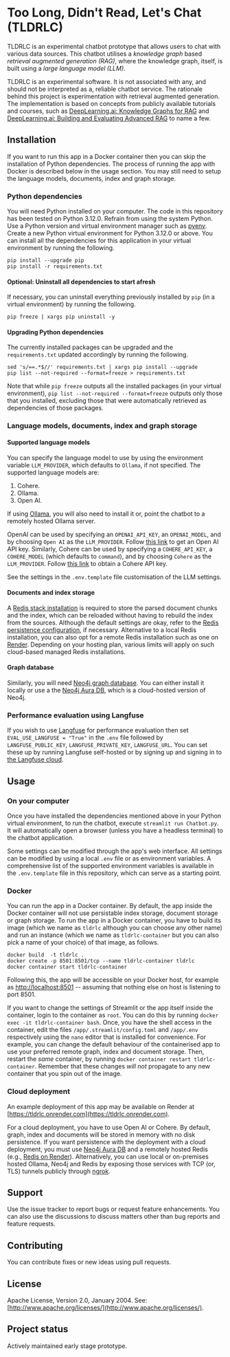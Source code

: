 # Too Long, Didn't Read, Let's Chat (TLDRLC)

TLDRLC is an experimental chatbot prototype that allows users to chat with various data sources. This chatbot utilises a _knowledge graph_ based _retrieval augmented generation (RAG)_, where the knowledge graph, itself, is built using a _large language model (LLM)_.

TLDRLC is an experimental software. It is not associated with any, and should not be interpreted as a, reliable chatbot service. The rationale behind this project is experimentation with  retrieval augmented generation. The implementation is based on concepts from publicly available tutorials and courses, such as [DeepLearning.ai: Knowledge Graphs for RAG](https://www.deeplearning.ai/short-courses/knowledge-graphs-rag/) and [DeepLearning.ai: Building and Evaluating Advanced RAG](https://www.deeplearning.ai/courses/building-evaluating-advanced-rag/) to name a few.

## Installation

If you want to run this app in a Docker container then you can skip the installation of Python dependencies. The process of running the app with Docker is described below in the usage section. You may still need to setup the language models, documents, index and graph storage.

### Python dependencies

You will need Python installed on your computer. The code in this repository has been tested on Python 3.12.0. Refrain from using the system Python. Use a Python version and virtual environment manager such as [pyenv](https://github.com/pyenv/pyenv). Create a new Python virtual environment for Python 3.12.0 or above. You can install all the dependencies for this application in your virtual environment by running the following.

```
pip install --upgrade pip
pip install -r requirements.txt
```
#### Optional: Uninstall all dependencies to start afresh

If necessary, you can uninstall everything previously installed by `pip` (in a virtual environment) by running the following.

```
pip freeze | xargs pip uninstall -y
```

#### Upgrading Python dependencies

The currently installed packages can be upgraded and the `requirements.txt` updated accordingly by running the following.

```
sed 's/==.*$//' requirements.txt | xargs pip install --upgrade
pip list --not-required --format=freeze > requirements.txt
```

Note that while `pip freeze` outputs all the installed packages (in your virtual environment), `pip list --not-required --format=freeze` outputs only those that you installed, excluding those that were automatically retrieved as dependencies of those packages.

### Language models, documents, index and graph storage

#### Supported language models

You can specify the language model to use by using the environment variable `LLM_PROVIDER`, which defaults to `Ollama`, if not specified. The supported language models are:

1. Cohere.
2. Ollama.
3. Open AI.

If using [Ollama](https://ollama.com/), you will also need to install it or, point the chatbot to a remotely hosted Ollama server.

OpenAI can be used by specifying an `OPENAI_API_KEY`, an `OPENAI_MODEL`, and by choosing `Open AI` as the `LLM_PROVIDER`. Follow [this link](https://platform.openai.com/account/api-keys) to get an Open AI API key. Similarly, Cohere can be used by specifying a `COHERE_API_KEY`, a `COHERE_MODEL` (which defaults to `command`), and by choosing `Cohere` as the `LLM_PROVIDER`. Follow [this link](https://cohere.com/pricing) to obtain a Cohere API key.

See the settings in the `.env.template` file customisation of the LLM settings.

#### Documents and index storage

A [Redis stack installation](https://redis.io/docs/install/install-stack/) is required to store the parsed document chunks and the index, which can be reloaded without having to rebuild the index from the sources. Although the default settings are okay, refer to the [Redis persistence configuration](https://redis.io/docs/management/persistence/), if necessary. Alternative to a local Redis installation, you can also opt for a remote Redis installation such as one on [Render](https://render.com/). Depending on your hosting plan, various limits will apply on such cloud-based managed Redis installations. 

#### Graph database

Similarly, you will need [Neo4j graph database](https://neo4j.com/). You can either install it locally or use a the [Neo4j Aura DB](https://neo4j.com/cloud/platform/aura-graph-database/), which is a cloud-hosted version of Neo4j.

### Performance evaluation using Langfuse

If you wish to use [Langfuse](https://langfuse.com/) for performance evaluation then set `EVAL_USE_LANGFUSE = "True"` in the `.env` file followed by `LANGFUSE_PUBLIC_KEY`, `LANGFUSE_PRIVATE_KEY`, `LANGFUSE_URL`. You can set these up by running Langfuse self-hosted or by signing up and signing in to [the Langfuse cloud](https://cloud.langfuse.com/).

## Usage

### On your computer
Once you have installed the dependencies mentioned above in your Python virtual environment, to run the chatbot, execute `streamlit run Chatbot.py`. It will automatically open a browser (unless you have a headless terminal) to the chatbot application.

Some settings can be modified through the app's web interface. All settings can be modified by using a local `.env` file or as environment variables. A comprehensive list of the supported environment variables is available in the `.env.template` file in this repository, which can serve as a starting point.

### Docker
You can run the app in a Docker container. By default, the app inside the Docker container will not use persistable index storage, document storage or graph storage. To run the app in a Docker container, you have to build its image (which we name as `tldrlc` although you can choose any other name) and run an instance (which we name as `tldrlc-container` but you can also pick a name of your choice) of that image, as follows.

```
docker build  -t tldrlc .
docker create -p 8501:8501/tcp --name tldrlc-container tldrlc
docker container start tldrlc-container
```

Following this, the app will be accessible on your Docker host, for example as [http://localhost:8501](http://localhost:8501) -- assuming that nothing else on host is listening to port 8501.

If you want to change the settings of Streamlit or the app itself inside the container, login to the container as `root`. You can do this by running `docker exec -it tldrlc-container bash`. Once, you have the shell access in the container, edit the files `/app/.streamlit/config.toml` and `/app/.env` respectively using the `nano` editor that is installed for convenience. For example, you can change the default behaviour of the containerised app to use your preferred remote graph, index and document storage. Then, restart the _same_ container, by running `docker container restart tldrlc-container`. Remember that these changes _will not_ propagate to any new container that you spin out of the image.

### Cloud deployment

An example deployment of this app may be available on Render at [https://tldrlc.onrender.com](https://tldrlc.onrender.com).

For a cloud deployment, you have to use Open AI or Cohere. By default, graph, index and documents will be stored in memory with no disk persistence. If you want persistence with the deployment with a cloud deployment, you must use [Neo4j Aura DB](https://neo4j.com/cloud/platform/aura-graph-database/) and a remotely hosted Redis (e.g., [Redis on Render](https://docs.render.com/redis)). Alternatively, you can use local or on-premises hosted Ollama, Neo4j and Redis by exposing those services with TCP (or, TLS) tunnels publicly through [ngrok](https://ngrok.com/).

## Support

Use the issue tracker to report bugs or request feature enhancements. You can also use the discussions to discuss matters other than bug reports and feature requests.

## Contributing

You can contribute fixes or new ideas using pull requests.

## License

Apache License, Version 2.0, January 2004. See: [http://www.apache.org/licenses/](http://www.apache.org/licenses/).

## Project status

Actively maintained early stage prototype.

